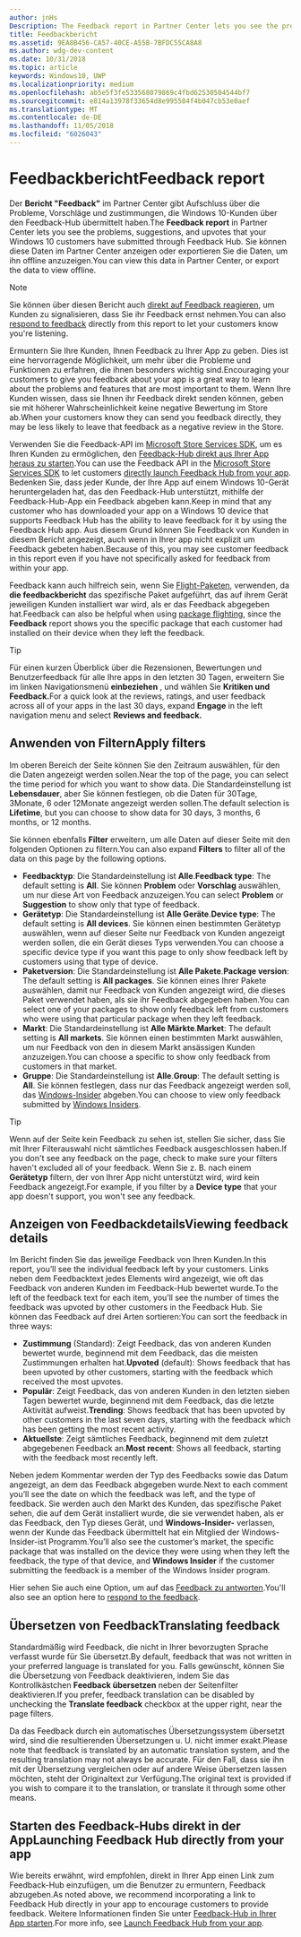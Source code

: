 ```yaml
---
author: jnHs
Description: The Feedback report in Partner Center lets you see the problems, suggestions, and upvotes that your Windows 10 customers have submitted through Feedback Hub.
title: Feedbackbericht
ms.assetid: 9EA8B456-CA57-40CE-A55B-7BFDC55CA8A8
ms.author: wdg-dev-content
ms.date: 10/31/2018
ms.topic: article
keywords: Windows10, UWP
ms.localizationpriority: medium
ms.openlocfilehash: ab5e5f3fe533568079869c4fbd62530504544bf7
ms.sourcegitcommit: e814a13978f33654d8e995584f4b047cb53e0aef
ms.translationtype: MT
ms.contentlocale: de-DE
ms.lasthandoff: 11/05/2018
ms.locfileid: "6026043"
---
```

# <a name="feedback-report"></a><span data-ttu-id="3aa9a-103">Feedbackbericht</span><span class="sxs-lookup"><span data-stu-id="3aa9a-103">Feedback report</span></span>

<span data-ttu-id="3aa9a-104">Der **Bericht "Feedback"** im Partner Center gibt Aufschluss über die Probleme, Vorschläge und zustimmungen, die Windows 10-Kunden über den Feedback-Hub übermittelt haben.</span><span class="sxs-lookup"><span data-stu-id="3aa9a-104">The **Feedback report** in Partner Center lets you see the problems, suggestions, and upvotes that your Windows 10 customers have submitted through Feedback Hub.</span></span> <span data-ttu-id="3aa9a-105">Sie können diese Daten im Partner Center anzeigen oder exportieren Sie die Daten, um ihn offline anzuzeigen.</span><span class="sxs-lookup"><span data-stu-id="3aa9a-105">You can view this data in Partner Center, or export the data to view offline.</span></span>

> [!NOTE]
> <span data-ttu-id="3aa9a-106">Sie können über diesen Bericht auch [direkt auf Feedback reagieren](respond-to-customer-feedback.md), um Kunden zu signalisieren, dass Sie ihr Feedback ernst nehmen.</span><span class="sxs-lookup"><span data-stu-id="3aa9a-106">You can also [respond to feedback](respond-to-customer-feedback.md) directly from this report to let your customers know you're listening.</span></span>

<span data-ttu-id="3aa9a-107">Ermuntern Sie Ihre Kunden, Ihnen Feedback zu Ihrer App zu geben. Dies ist eine hervorragende Möglichkeit, um mehr über die Probleme und Funktionen zu erfahren, die ihnen besonders wichtig sind.</span><span class="sxs-lookup"><span data-stu-id="3aa9a-107">Encouraging your customers to give you feedback about your app is a great way to learn about the problems and features that are most important to them.</span></span> <span data-ttu-id="3aa9a-108">Wenn Ihre Kunden wissen, dass sie Ihnen ihr Feedback direkt senden können, geben sie mit höherer Wahrscheinlichkeit keine negative Bewertung im Store ab.</span><span class="sxs-lookup"><span data-stu-id="3aa9a-108">When your customers know they can send you feedback directly, they may be less likely to leave that feedback as a negative review in the Store.</span></span>

<span data-ttu-id="3aa9a-109">Verwenden Sie die Feedback-API im [Microsoft Store Services SDK](http://aka.ms/store-em-sdk), um es Ihren Kunden zu ermöglichen, den [Feedback-Hub direkt aus Ihrer App heraus zu starten](../monetize/launch-feedback-hub-from-your-app.md).</span><span class="sxs-lookup"><span data-stu-id="3aa9a-109">You can use the Feedback API in the [Microsoft Store Services SDK](http://aka.ms/store-em-sdk) to let customers [directly launch Feedback Hub from your app](../monetize/launch-feedback-hub-from-your-app.md).</span></span> <span data-ttu-id="3aa9a-110">Bedenken Sie, dass jeder Kunde, der Ihre App auf einem Windows 10-Gerät heruntergeladen hat, das den Feedback-Hub unterstützt, mithilfe der Feedback-Hub-App ein Feedback abgeben kann.</span><span class="sxs-lookup"><span data-stu-id="3aa9a-110">Keep in mind that any customer who has downloaded your app on a Windows 10 device that supports Feedback Hub has the ability to leave feedback for it by using the Feedback Hub app.</span></span> <span data-ttu-id="3aa9a-111">Aus diesem Grund können Sie Feedback von Kunden in diesem Bericht angezeigt, auch wenn in Ihrer app nicht explizit um Feedback gebeten haben.</span><span class="sxs-lookup"><span data-stu-id="3aa9a-111">Because of this, you may see customer feedback in this report even if you have not specifically asked for feedback from within your app.</span></span>

<span data-ttu-id="3aa9a-112">Feedback kann auch hilfreich sein, wenn Sie [Flight-Paketen](package-flights.md), verwenden, da **die feedbackbericht** das spezifische Paket aufgeführt, das auf ihrem Gerät jeweiligen Kunden installiert war wird, als er das Feedback abgegeben hat.</span><span class="sxs-lookup"><span data-stu-id="3aa9a-112">Feedback can also be helpful when using [package flighting](package-flights.md), since the **Feedback** report shows you the specific package that each customer had installed on their device when they left the feedback.</span></span>

> [!TIP]
> <span data-ttu-id="3aa9a-113">Für einen kurzen Überblick über die Rezensionen, Bewertungen und Benutzerfeedback für alle Ihre apps in den letzten 30 Tagen, erweitern Sie im linken Navigationsmenü **einbeziehen** , und wählen Sie **Kritiken und Feedback.**</span><span class="sxs-lookup"><span data-stu-id="3aa9a-113">For a quick look at the reviews, ratings, and user feedback across all of your apps in the last 30 days, expand **Engage** in the left navigation menu and select **Reviews and feedback.**</span></span> 


## <a name="apply-filters"></a><span data-ttu-id="3aa9a-114">Anwenden von Filtern</span><span class="sxs-lookup"><span data-stu-id="3aa9a-114">Apply filters</span></span>

<span data-ttu-id="3aa9a-115">Im oberen Bereich der Seite können Sie den Zeitraum auswählen, für den die Daten angezeigt werden sollen.</span><span class="sxs-lookup"><span data-stu-id="3aa9a-115">Near the top of the page, you can select the time period for which you want to show data.</span></span> <span data-ttu-id="3aa9a-116">Die Standardeinstellung ist **Lebensdauer**, aber Sie können festlegen, ob die Daten für 30Tage, 3Monate, 6 oder 12Monate angezeigt werden sollen.</span><span class="sxs-lookup"><span data-stu-id="3aa9a-116">The default selection is **Lifetime**, but you can choose to show data for 30 days, 3 months, 6 months, or 12 months.</span></span>

<span data-ttu-id="3aa9a-117">Sie können ebenfalls **Filter** erweitern, um alle Daten auf dieser Seite mit den folgenden Optionen zu filtern.</span><span class="sxs-lookup"><span data-stu-id="3aa9a-117">You can also expand **Filters** to filter all of the data on this page by the following options.</span></span>

- <span data-ttu-id="3aa9a-118">**Feedbacktyp**: Die Standardeinstellung ist **Alle**.</span><span class="sxs-lookup"><span data-stu-id="3aa9a-118">**Feedback type**: The default setting is **All**.</span></span> <span data-ttu-id="3aa9a-119">Sie können **Problem** oder **Vorschlag** auswählen, um nur diese Art von Feedback anzuzeigen.</span><span class="sxs-lookup"><span data-stu-id="3aa9a-119">You can select **Problem** or **Suggestion** to show only that type of feedback.</span></span>
- <span data-ttu-id="3aa9a-120">**Gerätetyp**: Die Standardeinstellung ist **Alle Geräte**.</span><span class="sxs-lookup"><span data-stu-id="3aa9a-120">**Device type**: The default setting is **All devices**.</span></span> <span data-ttu-id="3aa9a-121">Sie können einen bestimmten Gerätetyp auswählen, wenn auf dieser Seite nur Feedback von Kunden angezeigt werden sollen, die ein Gerät dieses Typs verwenden.</span><span class="sxs-lookup"><span data-stu-id="3aa9a-121">You can choose a specific device type if you want this page to only show feedback left by customers using that type of device.</span></span>
- <span data-ttu-id="3aa9a-122">**Paketversion**: Die Standardeinstellung ist **Alle Pakete**.</span><span class="sxs-lookup"><span data-stu-id="3aa9a-122">**Package version**: The default setting is **All packages**.</span></span> <span data-ttu-id="3aa9a-123">Sie können eines Ihrer Pakete auswählen, damit nur Feedback von Kunden angezeigt wird, die dieses Paket verwendet haben, als sie ihr Feedback abgegeben haben.</span><span class="sxs-lookup"><span data-stu-id="3aa9a-123">You can select one of your packages to show only feedback left from customers who were using that particular package when they left feedback.</span></span>
- <span data-ttu-id="3aa9a-124">**Markt**: Die Standardeinstellung ist **Alle Märkte**.</span><span class="sxs-lookup"><span data-stu-id="3aa9a-124">**Market**: The default setting is **All markets**.</span></span> <span data-ttu-id="3aa9a-125">Sie können einen bestimmten Markt auswählen, um nur Feedback von den in diesem Markt ansässigen Kunden anzuzeigen.</span><span class="sxs-lookup"><span data-stu-id="3aa9a-125">You can choose a specific to show only feedback from customers in that market.</span></span>
- <span data-ttu-id="3aa9a-126">**Gruppe**: Die Standardeinstellung ist **Alle**.</span><span class="sxs-lookup"><span data-stu-id="3aa9a-126">**Group**: The default setting is **All**.</span></span> <span data-ttu-id="3aa9a-127">Sie können festlegen, dass nur das Feedback angezeigt werden soll, das [Windows-Insider](http://insider.windows.com) abgeben.</span><span class="sxs-lookup"><span data-stu-id="3aa9a-127">You can choose to view only feedback submitted by [Windows Insiders](http://insider.windows.com).</span></span>

> [!TIP]
> <span data-ttu-id="3aa9a-128">Wenn auf der Seite kein Feedback zu sehen ist, stellen Sie sicher, dass Sie mit Ihrer Filterauswahl nicht sämtliches Feedback ausgeschlossen haben.</span><span class="sxs-lookup"><span data-stu-id="3aa9a-128">If you don't see any feedback on the page, check to make sure your filters haven't excluded all of your feedback.</span></span> <span data-ttu-id="3aa9a-129">Wenn Sie z. B. nach einem **Gerätetyp** filtern, der von Ihrer App nicht unterstützt wird, wird kein Feedback angezeigt.</span><span class="sxs-lookup"><span data-stu-id="3aa9a-129">For example, if you filter by a **Device type** that your app doesn't support, you won't see any feedback.</span></span>


## <a name="viewing-feedback-details"></a><span data-ttu-id="3aa9a-130">Anzeigen von Feedbackdetails</span><span class="sxs-lookup"><span data-stu-id="3aa9a-130">Viewing feedback details</span></span>

<span data-ttu-id="3aa9a-131">Im Bericht finden Sie das jeweilige Feedback von Ihren Kunden.</span><span class="sxs-lookup"><span data-stu-id="3aa9a-131">In this report, you’ll see the individual feedback left by your customers.</span></span> <span data-ttu-id="3aa9a-132">Links neben dem Feedbacktext jedes Elements wird angezeigt, wie oft das Feedback von anderen Kunden im Feedback-Hub bewertet wurde.</span><span class="sxs-lookup"><span data-stu-id="3aa9a-132">To the left of the feedback text for each item, you’ll see the number of times the feedback was upvoted by other customers in the Feedback Hub.</span></span> <span data-ttu-id="3aa9a-133">Sie können das Feedback auf drei Arten sortieren:</span><span class="sxs-lookup"><span data-stu-id="3aa9a-133">You can sort the feedback in three ways:</span></span>

- <span data-ttu-id="3aa9a-134">**Zustimmung** (Standard): Zeigt Feedback, das von anderen Kunden bewertet wurde, beginnend mit dem Feedback, das die meisten Zustimmungen erhalten hat.</span><span class="sxs-lookup"><span data-stu-id="3aa9a-134">**Upvoted** (default): Shows feedback that has been upvoted by other customers, starting with the feedback which received the most upvotes.</span></span>
- <span data-ttu-id="3aa9a-135">**Populär**: Zeigt Feedback, das von anderen Kunden in den letzten sieben Tagen bewertet wurde, beginnend mit dem Feedback, das die letzte Aktivität aufweist.</span><span class="sxs-lookup"><span data-stu-id="3aa9a-135">**Trending**: Shows feedback that has been upvoted by other customers in the last seven days, starting with the feedback which has been getting the most recent activity.</span></span>
- <span data-ttu-id="3aa9a-136">**Aktuellste**: Zeigt sämtliches Feedback, beginnend mit dem zuletzt abgegebenen Feedback an.</span><span class="sxs-lookup"><span data-stu-id="3aa9a-136">**Most recent**: Shows all feedback, starting with the feedback most recently left.</span></span>

<span data-ttu-id="3aa9a-137">Neben jedem Kommentar werden der Typ des Feedbacks sowie das Datum angezeigt, an dem das Feedback abgegeben wurde.</span><span class="sxs-lookup"><span data-stu-id="3aa9a-137">Next to each comment you’ll see the date on which the feedback was left, and the type of feedback.</span></span> <span data-ttu-id="3aa9a-138">Sie werden auch den Markt des Kunden, das spezifische Paket sehen, die auf dem Gerät installiert wurde, die sie verwendet haben, als er das Feedback, den Typ dieses Gerät, und **Windows-Insider-** verlassen, wenn der Kunde das Feedback übermittelt hat ein Mitglied der Windows-Insider-ist Programm.</span><span class="sxs-lookup"><span data-stu-id="3aa9a-138">You’ll also see the customer’s market, the specific package that was installed on the device they were using when they left the feedback, the type of that device, and **Windows Insider** if the customer submitting the feedback is a member of the Windows Insider program.</span></span>

<span data-ttu-id="3aa9a-139">Hier sehen Sie auch eine Option, um auf das [Feedback zu antworten](respond-to-customer-feedback.md).</span><span class="sxs-lookup"><span data-stu-id="3aa9a-139">You'll also see an option here to [respond to the feedback](respond-to-customer-feedback.md).</span></span>


## <a name="translating-feedback"></a><span data-ttu-id="3aa9a-140">Übersetzen von Feedback</span><span class="sxs-lookup"><span data-stu-id="3aa9a-140">Translating feedback</span></span>

<span data-ttu-id="3aa9a-141">Standardmäßig wird Feedback, die nicht in Ihrer bevorzugten Sprache verfasst wurde für Sie übersetzt.</span><span class="sxs-lookup"><span data-stu-id="3aa9a-141">By default, feedback that was not written in your preferred language is translated for you.</span></span> <span data-ttu-id="3aa9a-142">Falls gewünscht, können Sie die Übersetzung von Feedback deaktivieren, indem Sie das Kontrollkästchen **Feedback übersetzen** neben der Seitenfilter deaktivieren.</span><span class="sxs-lookup"><span data-stu-id="3aa9a-142">If you prefer, feedback translation can be disabled by unchecking the **Translate feedback** checkbox at the upper right, near the page filters.</span></span>

<span data-ttu-id="3aa9a-143">Da das Feedback durch ein automatisches Übersetzungssystem übersetzt wird, sind die resultierenden Übersetzungen u. U. nicht immer exakt.</span><span class="sxs-lookup"><span data-stu-id="3aa9a-143">Please note that feedback is translated by an automatic translation system, and the resulting translation may not always be accurate.</span></span> <span data-ttu-id="3aa9a-144">Für den Fall, dass sie ihn mit der Übersetzung vergleichen oder auf andere Weise übersetzen lassen möchten, steht der Originaltext zur Verfügung.</span><span class="sxs-lookup"><span data-stu-id="3aa9a-144">The original text is provided if you wish to compare it to the translation, or translate it through some other means.</span></span>


## <a name="launching-feedback-hub-directly-from-your-app"></a><span data-ttu-id="3aa9a-145">Starten des Feedback-Hubs direkt in der App</span><span class="sxs-lookup"><span data-stu-id="3aa9a-145">Launching Feedback Hub directly from your app</span></span>

<span data-ttu-id="3aa9a-146">Wie bereits erwähnt, wird empfohlen, direkt in Ihrer App einen Link zum Feedback-Hub einzufügen, um die Benutzer zu ermuntern, Feedback abzugeben.</span><span class="sxs-lookup"><span data-stu-id="3aa9a-146">As noted above, we recommend incorporating a link to Feedback Hub directly in your app to encourage customers to provide feedback.</span></span> <span data-ttu-id="3aa9a-147">Weitere Informationen finden Sie unter [Feedback-Hub in Ihrer App starten](../monetize/launch-feedback-hub-from-your-app.md).</span><span class="sxs-lookup"><span data-stu-id="3aa9a-147">For more info, see [Launch Feedback Hub from your app](../monetize/launch-feedback-hub-from-your-app.md).</span></span>
